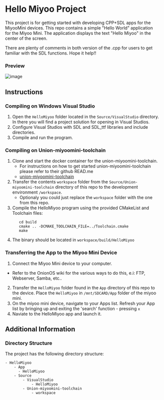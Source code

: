 # Hello Miyoo Project

This project is for getting started with developing CPP+SDL apps for the MiyooMini devices. 
This repo contains a simple "Hello World" application for the Miyoo Mini. The application displays the text "Hello Miyoo" in the center of the screen.

There are plenty of comments in both version of the .cpp for users to get familiar with the SDL functions. Hope it help!!

### Preview
![image](https://github.com/Yorisoft/HelloMiyoo/assets/27126548/91dd9b6c-4be8-4467-adb9-a976d1ed9fc6)


## Instructions

### Compiling on Windows Visual Studio

1. Open the `HelloMiyoo` folder located in the `Source/VisualStudio` directory. In there you will find a project solution for opening in Visual Studios. 
2. Configure Visual Studios with SDL and SDL_ttf libraries and include directories.
3. Compile and run the program.

### Compiling on Union-miyoomini-toolchain

1. Clone and start the docker container for the union-miyoomini-toolchain. 
   - For instructions on how to get started union-miyoomini-toolchain please refer to their github READ.me 
   - [union-miyoomini-toolchain](https://github.com/MiyooMini/union-toolchain/tree/main)
2. Transfer the contents `workspace` folder from the `Source/Union-miyoomini-toolchain` directory of this repo to the development environment `/workspace`. 
   - Optionaly you could just replace the `workspace` folder with the one from this repo. 
3. Compile the HelloMiyoo program using the provided CMakeList and Toolchain files:
     ```
        cd build
        cmake .. -DCMAKE_TOOLCHAIN_FILE=../Toolchain.cmake
        make
     ```
4. The binary should be located in `workspace/build/HelloMiyoo`

### Transferring the App to the Miyoo Mini Device

1. Connect the Miyoo Mini device to your computer.
  - Refer to the OnionOS wiki for the various ways to do this, e.i: FTP, Webserver, Samba, etc..
2. Transfer the `HelloMiyoo` folder found in the `App` directory of this repo to the device. Place the `HelloMiyoo` in `/mnt/SDCARD/App` folder of the miyoo mini.
3. On the miyoo mini device, navigate to your Apps list. Refresh your App list by bringing up and exiting the 'search' function - pressing `x`
4. Naviate to the HelloMiyoo app and launch it. 

## Additional Information

### Directory Structure

The project has the following directory structure:
```
- HelloMiyoo
    - App
      - HelloMiyoo
    - Source
        - VisualStudio
            - HelloMiyoo
        - Union-miyoomini-toolchain
            - workspace
```
